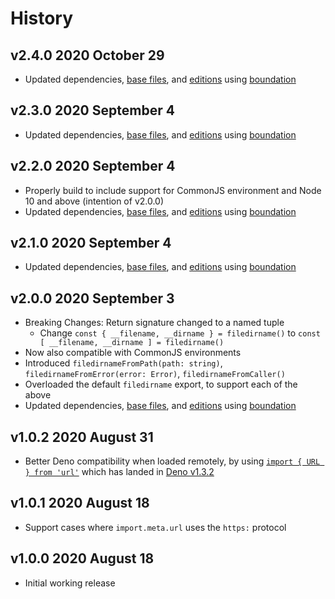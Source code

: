 # History

## v2.4.0 2020 October 29

-   Updated dependencies, [base files](https://github.com/bevry/base), and [editions](https://editions.bevry.me) using [boundation](https://github.com/bevry/boundation)

## v2.3.0 2020 September 4

-   Updated dependencies, [base files](https://github.com/bevry/base), and [editions](https://editions.bevry.me) using [boundation](https://github.com/bevry/boundation)

## v2.2.0 2020 September 4

-   Properly build to include support for CommonJS environment and Node 10 and above (intention of v2.0.0)
-   Updated dependencies, [base files](https://github.com/bevry/base), and [editions](https://editions.bevry.me) using [boundation](https://github.com/bevry/boundation)

## v2.1.0 2020 September 4

-   Updated dependencies, [base files](https://github.com/bevry/base), and [editions](https://editions.bevry.me) using [boundation](https://github.com/bevry/boundation)

## v2.0.0 2020 September 3

-   Breaking Changes: Return signature changed to a named tuple
    -   Change `const { __filename, __dirname } = filedirname()` to `const [ __filename, __dirname ] = filedirname()`
-   Now also compatible with CommonJS environments
-   Introduced `filedirnameFromPath(path: string)`, `filedirnameFromError(error: Error)`, `filedirnameFromCaller()`
-   Overloaded the default `filedirname` export, to support each of the above
-   Updated dependencies, [base files](https://github.com/bevry/base), and [editions](https://editions.bevry.me) using [boundation](https://github.com/bevry/boundation)

## v1.0.2 2020 August 31

-   Better Deno compatibility when loaded remotely, by using [`import { URL } from 'url'`](https://github.com/denoland/deno/pull/7132) which has landed in [Deno v1.3.2](https://github.com/denoland/deno/releases/tag/v1.3.2)

## v1.0.1 2020 August 18

-   Support cases where `import.meta.url` uses the `https:` protocol

## v1.0.0 2020 August 18

-   Initial working release
